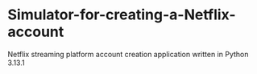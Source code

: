 # Simulator-for-creating-a-Netflix-account
Netflix streaming platform account creation application written in Python 3.13.1
